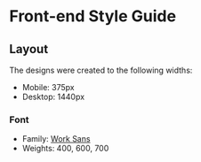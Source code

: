 # Front-end Style Guide

## Layout

The designs were created to the following widths:

- Mobile: 375px
- Desktop: 1440px

### Font

- Family: [Work Sans](https://fonts.google.com/specimen/Work+Sans)
- Weights: 400, 600, 700
